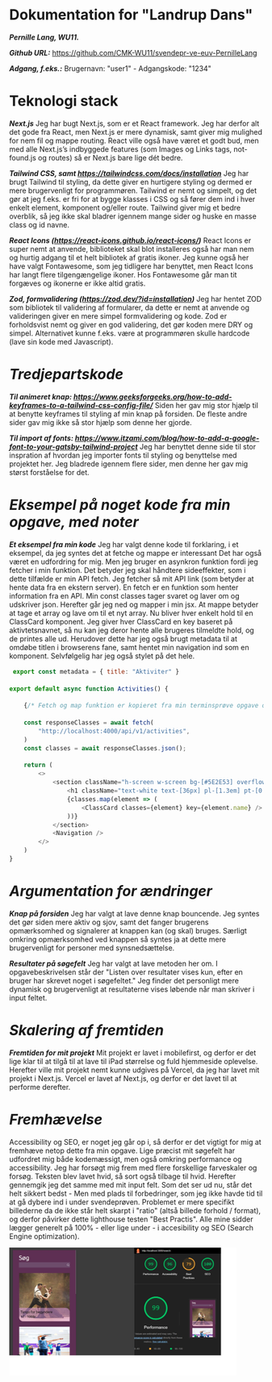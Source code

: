 # **Dokumentation for "Landrup Dans"**

***Pernille Lang, WU11.***

***Github URL:*** https://github.com/CMK-WU11/svendepr-ve-euv-PernilleLang 

***Adgang, f.eks.:*** Brugernavn: "user1" - Adgangskode: "1234"  


# **Teknologi stack**
 ***Next.js*** Jeg har bugt Next.js, som er et React framework. Jeg har derfor alt det gode fra React, men Next.js er mere dynamisk, samt giver mig mulighed for nem fil og mappe routing. React ville også have været et godt bud, men med alle Next.js’s indbyggede features (som Images og Links tags, not-found.js og routes) så er Next.js bare lige dét bedre.   

***Tailwind CSS, samt https://tailwindcss.com/docs/installation*** Jeg har brugt Tailwind til styling, da dette giver en hurtigere styling og dermed er mere brugervenligt for programmøren. Tailwind er nemt og simpelt, og det gør at jeg f.eks. er fri for at bygge klasses i CSS og så fører dem ind i hver enkelt element, komponent og/eller route. Tailwind giver mig et bedre overblik, så jeg ikke skal bladrer igennem mange sider og huske en masse class og id navne.  

***React Icons (https://react-icons.github.io/react-icons/)*** React Icons er super nemt at anvende, biblioteket skal blot installeres også har man nem og hurtig adgang til et helt bibliotek af gratis ikoner. Jeg kunne også her have valgt Fontawesome, som jeg tidligere har benyttet, men React Icons har langt flere tilgengængelige ikoner. Hos Fontawesome går man tit forgæves og ikonerne er ikke altid gratis.  

***Zod, formvalidering (https://zod.dev/?id=installation)*** Jeg har hentet ZOD som bibliotek til validering af formularer, da dette er nemt at anvende og valideringen giver en mere simpel formvalidering og kode. Zod er forholdsvist nemt og giver en god validering, det gør koden mere DRY og simpel. Alternativet kunne f.eks. være at programmøren skulle hardcode (lave sin kode med Javascript). 
 

# ***Tredjepartskode*** 
***Til animeret knap: https://www.geeksforgeeks.org/how-to-add-keyframes-to-a-tailwind-css-config-file/*** Siden her gav mig stor hjælp til at benytte keyframes til styling af min knap på forsiden. De fleste andre sider gav mig ikke så stor hjælp som denne her gjorde. 

***Til import af fonts: https://www.itzami.com/blog/how-to-add-a-google-font-to-your-gatsby-tailwind-project*** Jeg har benyttet denne side til stor inspration af hvordan jeg importer fonts til styling og benyttelse med projektet her. Jeg bladrede igennem flere sider, men denne her gav mig størst forståelse for det.


# ***Eksempel på noget kode fra min opgave, med noter***

***Et eksempel fra min kode*** Jeg har valgt denne kode til forklaring, i et eksempel, da jeg syntes det at fetche og mappe er interessant Det har også været en udfordring for mig. Men jeg bruger en asynkron funktion fordi jeg fetcher i min funktion. Det betyder jeg skal håndtere sideeffekter, som i dette tilfælde er min API fetch. Jeg fetcher så mit API link (som betyder at hente data fra en ekstern server). En fetch er en funktion som henter information fra en API. Min const classes tager svaret og laver om og udskriver json. Herefter går jeg ned og mapper i min jsx. At mappe betyder at tage et array og lave om til et nyt array. 
Nu bliver hver enkelt hold til en ClassCard komponent. Jeg giver hver ClassCard en key baseret på aktivtetsnavnet, så nu kan jeg deror hente alle brugeres tilmeldte hold, og de printes alle ud.
Herudover dette har jeg også brugt metadata til at omdøbe titlen i browserens fane, samt hentet min navigation ind som en komponent. Selvfølgelig har jeg også stylet på det hele.

```javascript
 export const metadata = { title: "Aktiviter" }

export default async function Activities() {

    {/* Fetch og map funktion er kopieret fra min terminsprøve opgave og tilpasset */ }

    const responseClasses = await fetch(
        "http://localhost:4000/api/v1/activities",
    )
    const classes = await responseClasses.json();

    return (
        <>
            <section className="h-screen w-screen bg-[#5E2E53] overflow-x-scroll">
                <h1 className="text-white text-[36px] pl-[1.3em] pt-[0.5em]">Aktiviteter</h1>
                {classes.map(element => (
                    <ClassCard classes={element} key={element.name} />
                ))}
            </section>
            <Navigation />
        </>
    )
}
```


# ***Argumentation for ændringer***
***Knap på forsiden*** Jeg har valgt at lave denne knap bouncende. Jeg syntes det gør siden mere aktiv og sjov, samt det fanger brugerens opmærksomhed og signalerer at knappen kan (og skal) bruges. Særligt omkring opmærksomhed ved knappen så syntes ja at dette mere brugervenligt for personer med synsnedsættelse.

***Resultater på søgefelt*** Jeg har valgt at lave metoden her om. I opgavebeskrivelsen står der "Listen over resultater vises kun, efter en bruger har skrevet noget i søgefeltet." Jeg finder det personligt mere dynamisk og brugervenligt at resultaterne vises løbende når man skriver i input feltet.

# ***Skalering af fremtiden***
***Fremtiden for mit projekt*** Mit projekt er lavet i mobilefirst, og derfor er det lige klar til at tilgå til at lave til iPad størrelse og fuld hjemmeside oplevelse. Herefter ville mit projekt nemt kunne udgives på Vercel, da jeg har lavet mit projekt i Next.js. Vercel er lavet af Next.js, og derfor er det lavet til at performe derefter.
  

# ***Fremhævelse***
Accessibility og SEO, er noget jeg går op i, så derfor er det vigtigt for mig at fremhæve netop dette fra min opgave.
Lige præcist mit søgefelt har udfordret mig både kodemæssigt, men også omkring performance og accessibility. Jeg har forsøgt mig frem med flere forskellige farveskaler og forsøg. Teksten blev lavet hvid, så sort også tilbage til hvid. Herefter gennemgik jeg det samme med mit input felt. Som det ser ud nu, står det helt sikkert bedst - Men med plads til forbedringer, som jeg ikke havde tid til at gå dybere ind i under svendeprøven. Problemet er mere specifikt billederne da de ikke står helt skarpt i "ratio" (altså billede forhold / format), og derfor påvirker dette lighthouse testen "Best Practis". Alle mine sidder lægger generelt på 100% - eller lige under - i accesibility og SEO (Search Engine optimization). 

<img src="./public/eksempel.jpg" style="width:450px; height:auto;">